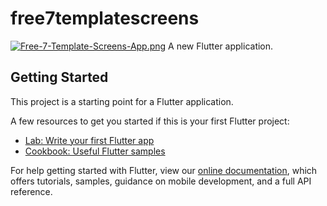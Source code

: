 # free7templatescreens

[![Free-7-Template-Screens-App.png](https://i.postimg.cc/MHHqL61L/Free-7-Template-Screens-App.png)](https://postimg.cc/34ss4HSj)
A new Flutter application.

## Getting Started

This project is a starting point for a Flutter application.

A few resources to get you started if this is your first Flutter project:

- [Lab: Write your first Flutter app](https://flutter.dev/docs/get-started/codelab)
- [Cookbook: Useful Flutter samples](https://flutter.dev/docs/cookbook)

For help getting started with Flutter, view our
[online documentation](https://flutter.dev/docs), which offers tutorials,
samples, guidance on mobile development, and a full API reference.
